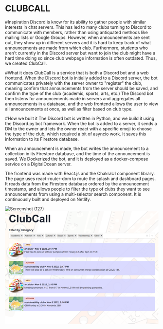# CLUBCALL

#Inspiration
Discord is know for its ability to gather people with similar interests in chat servers. This has led to many clubs turning to Discord to communicate with members, rather than using antiquated methods like mailing lists or Google Groups. However, when announcements are sent out, they show up in different servers and it is hard to keep track of what announcements are made from which club. Furthermore, students who aren't currently in the Discord server but want to join the club might have a hard time doing so since club webpage information is often outdated. Thus, we created ClubCall.

#What it does
ClubCall is a service that is both a Discord bot and a web frontend. When the Discord bot is initially added to a Discord server, the bot communicates privately with the server owner to "register" the club, meaning confirm that announcements from the server should be saved, and confirm the type of the club (academic, sports, arts, etc.) The Discord bot then listens for announcements made in servers and aggregates all announcements in a database, and the web frontend allows the user to view all announcements at once, as well as filter based on club type.

#How we built it
The Discord bot is written in Python, and we build it using the Discord.py bot framework. When the bot is added to a server, it sends a DM to the owner and lets the owner react with a specific emoji to choose the type of the club, which required a bit of asyncio work. It saves this information to its Firestore database.

When an announcement is made, the bot writes the announcement to a collection in its Firestore database, and the time of the announcement is saved. We Dockerized the bot, and it is deployed as a docker-compose service on a DigitalOcean server.

The frontend was made with React.js and the ChakraUI component library. The page uses react-router-dom to route the splash and dashboard pages. It reads data from the Firestore database ordered by the announcement timestamp, and allows people to filter the type of clubs they want to see announcements from using a multi-selector search component. It is continuously built and deployed on Netlify.

![Screenshot (127)](https://user-images.githubusercontent.com/45153739/200195644-c49c3d97-ba97-488c-ac1b-3d02c6fe60fe.png)
![Announcements Dashboard](./announcements.png)
